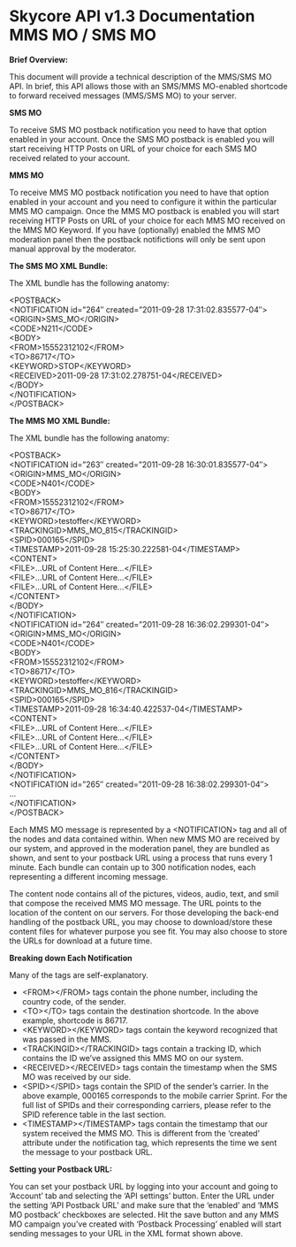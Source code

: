 <h1 class="post-title">Skycore API v1.3 Documentation MMS MO / SMS&nbsp;MO</h1>
  			<div id="page-content"><p><strong>Brief Overview:</strong></p>
<p>This document will provide a technical description of the MMS/SMS MO API. In brief, this API allows those with an 
SMS/MMS MO-enabled shortcode to forward received messages (MMS/SMS MO) to your server.</p>
<p><strong>SMS MO</strong></p>
<p>To receive SMS MO postback notification you need to have that option enabled in your account. Once the SMS MO 
postback is enabled you will start receiving HTTP Posts on URL of your choice for each SMS MO received related to 
your account.</p>
<p><strong>MMS MO</strong></p>
<p>To receive MMS MO postback notification you need to have that option enabled in your account and you need to 
configure it within the particular MMS MO campaign.  Once the MMS MO postback is enabled you will start receiving 
HTTP Posts on URL of your choice for each MMS MO received on the MMS MO Keyword. If you have (optionally) enabled 
the MMS MO moderation panel then the postback notifictions will only be sent upon manual approval by the moderator.</p>
<p><a name="the_xml_bundle1"></a> <strong>The SMS MO XML Bundle:</strong></p>
<p>The XML bundle has the following anatomy:</p>
<p>&lt;POSTBACK&gt;<br />
&lt;NOTIFICATION id=&#8221;264&#8243; created=&#8221;2011-09-28 17:31:02.835577-04&#8243;&gt;<br />
&lt;ORIGIN&gt;SMS_MO&lt;/ORIGIN&gt;<br />
&lt;CODE&gt;N211&lt;/CODE&gt;<br />
&lt;BODY&gt;<br />
&lt;FROM&gt;15552312102&lt;/FROM&gt;<br />
&lt;TO&gt;86717&lt;/TO&gt;<br />
&lt;KEYWORD&gt;STOP&lt;/KEYWORD&gt;<br />
&lt;RECEIVED&gt;2011-09-28 17:31:02.278751-04&lt;/RECEIVED&gt;<br />
&lt;/BODY&gt;<br />
&lt;/NOTIFICATION&gt;<br />
&lt;/POSTBACK&gt;</p>
<p><a name="the_xml_bundle"></a> <strong>The MMS MO XML Bundle:</strong></p>
<p>The XML bundle has the following anatomy:</p>
<p>&lt;POSTBACK&gt;<br />
&lt;NOTIFICATION id=&#8221;263&#8243; created=&#8221;2011-09-28 16:30:01.835577-04&#8243;&gt;<br />
&lt;ORIGIN&gt;MMS_MO&lt;/ORIGIN&gt;<br />
&lt;CODE&gt;N401&lt;/CODE&gt;<br />
&lt;BODY&gt;<br />
&lt;FROM&gt;15552312102&lt;/FROM&gt;<br />
&lt;TO&gt;86717&lt;/TO&gt;<br />
&lt;KEYWORD&gt;testoffer&lt;/KEYWORD&gt;<br />
&lt;TRACKINGID&gt;MMS_MO_815&lt;/TRACKINGID&gt;<br />
&lt;SPID&gt;000165&lt;/SPID&gt;<br />
&lt;TIMESTAMP&gt;2011-09-28 15:25:30.222581-04&lt;/TIMESTAMP&gt;<br />
&lt;CONTENT&gt;<br />
&lt;FILE&gt;&#8230;URL of Content Here&#8230;&lt;/FILE&gt;<br />
&lt;FILE&gt;&#8230;URL of Content Here&#8230;&lt;/FILE&gt;<br />
&lt;FILE&gt;&#8230;URL of Content Here&#8230;&lt;/FILE&gt;<br />
&lt;/CONTENT&gt;<br />
&lt;/BODY&gt;<br />
&lt;/NOTIFICATION&gt;<br />
&lt;NOTIFICATION id=&#8221;264&#8243; created=&#8221;2011-09-28 16:36:02.299301-04&#8243;&gt;<br />
&lt;ORIGIN&gt;MMS_MO&lt;/ORIGIN&gt;<br />
&lt;CODE&gt;N401&lt;/CODE&gt;<br />
&lt;BODY&gt;<br />
&lt;FROM&gt;15552312102&lt;/FROM&gt;<br />
&lt;TO&gt;86717&lt;/TO&gt;<br />
&lt;KEYWORD&gt;testoffer&lt;/KEYWORD&gt;<br />
&lt;TRACKINGID&gt;MMS_MO_816&lt;/TRACKINGID&gt;<br />
&lt;SPID&gt;000165&lt;/SPID&gt;<br />
&lt;TIMESTAMP&gt;2011-09-28 16:34:40.422537-04&lt;/TIMESTAMP&gt;<br />
&lt;CONTENT&gt;<br />
&lt;FILE&gt;&#8230;URL of Content Here&#8230;&lt;/FILE&gt;<br />
&lt;FILE&gt;&#8230;URL of Content Here&#8230;&lt;/FILE&gt;<br />
&lt;FILE&gt;&#8230;URL of Content Here&#8230;&lt;/FILE&gt;<br />
&lt;/CONTENT&gt;<br />
&lt;/BODY&gt;<br />
&lt;/NOTIFICATION&gt;<br />
&lt;NOTIFICATION id=&#8221;265&#8243; created=&#8221;2011-09-28 16:38:02.299301-04&#8243;&gt;<br />
&#8230;<br />
&lt;/NOTIFICATION&gt;<br />
&lt;/POSTBACK&gt;</p>

<p>Each MMS MO message is represented by a &lt;NOTIFICATION&gt; tag and all of the nodes and data contained within. When
new MMS MO are received by our system, and approved in the moderation panel, they are bundled as shown, and sent to your
postback URL using a process that runs every 1 minute. Each bundle can contain up to 300 notification nodes, each 
representing a different incoming message.</p>

<p>The content node contains all of the pictures, videos, audio, text, and smil that compose the received MMS MO message. 
The URL points to the location of the content on our servers. For those developing the back-end handling of the postback
URL, you may choose to download/store these content files for whatever purpose you see fit. You may also choose to store
the URLs for download at a future time.</p>

<p><a name="breaking_down_each_notification"></a> <strong>Breaking down Each Notification</strong></p>
<p>Many of the tags are self-explanatory.</p>
<ul>
<li>&lt;FROM&gt;&lt;/FROM&gt; tags contain the phone number, including the country code, of the sender.</li>
<li>&lt;TO&gt;&lt;/TO&gt; tags contain the destination shortcode. In the above example, shortcode is 86717.</li>
<li>&lt;KEYWORD&gt;&lt;/KEYWORD&gt; tags contain the keyword recognized that was passed in the MMS.</li>
<li>&lt;TRACKINGID&gt;&lt;/TRACKINGID&gt; tags contain a tracking ID, which contains the ID we&#8217;ve assigned this MMS 
MO on our system.</li>
<li>&lt;RECEIVED&gt;&lt;/RECEIVED&gt; tags contain the timestamp when the SMS MO was received by our side.</li>
<li>&lt;SPID&gt;&lt;/SPID&gt; tags contain the SPID of the sender&#8217;s carrier. In the above example, 000165 
corresponds to the mobile carrier Sprint. For the full list of SPIDs and their corresponding carriers, please refer to 
the SPID reference table in the last section.</li>
<li>&lt;TIMESTAMP&gt;&lt;/TIMESTAMP&gt; tags contain the timestamp that our system received the MMS MO. This is different
from the &#8216;created&#8217; attribute under the notification tag, which represents the time we sent the message to 
your postback URL.</li>
</ul>
<p><a name="setting_your_postback_url"></a> <strong>Setting your Postback URL:</strong></p>
<p>You can set your postback URL by logging into your account and going to &#8216;Account&#8217; tab and selecting the 
&#8216;API settings&#8217; button. Enter the URL under the setting &#8216;API Postback URL&#8217; and make sure that the &#8216;enabled&#8217; and &#8216;MMS MO postback&#8217; checkboxes are selected. Hit the save button and any MMS MO campaign you&#8217;ve created with &#8216;Postback Processing&#8217; enabled will start sending messages to your URL in the XML format shown above.</p>
